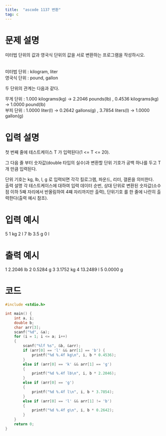 ```yaml
---
title:  "ascode 1137 변환"
tag: c 
---
```


# 문제 설명
미터법 단위의 값과 영국식 단위의 값을 서로 변환하는 프로그램을 작성하시오.<br>
<br>
<br>
미터법 단위 : kilogram, liter<br>
영국식 단위 : pound, gallon<br>


두 단위의 관계는 다음과 같다.<br>

무게 단위 : 1.000 kilograms(kg) -> 2.2046 pounds(lb) , 0.4536 kilograms(kg) -> 1.0000 pound(lb)<br>
부피 단위 : 1.0000 liter(l) -> 0.2642 gallons(g) , 3.7854 liters(l) -> 1.0000 gallon(g)

# 입력 설명
첫 번째 줄에 테스트케이스 T 가 입력된다(1 <= T <= 20).<br>


그 다음 줄 부터 숫자값(double 타입의 실수)과 변환할 단위 기호가 공백 하나를 두고 T 개 만큼 입력된다.<br>


단위 기호는 kg, lb, l, g 로 입력되면 각각 킬로그램, 파운드, 리터, 갤론을 의미한다.<br>
출력 설명
각 테스트케이스에 대하여 입력 데이터 순번, 상대 단위로 변환된 숫자값(소수점 이하 5째 자리에서 반올림하여 4쨰 자리까지만 출력), 단위기호 를 한 줄에 나란히 출력한다(출력 예시 참조).
# 입력 예시
5
1 kg
2 l
7 lb
3.5 g
0 l 
# 출력 예시
1 2.2046 lb
2 0.5284 g
3 3.1752 kg
4 13.2489 l
5 0.0000 g

# 코드

```c
#include <stdio.h> 

int main() {
	int a, i;
	double b;
    char arr[3];
	scanf("%d", &a);
	for (i = 1; i <= a; i++)
	{
		scanf("%lf %s", &b, &arr);
		if (arr[0] == 'l' && arr[1] == 'b') {
			printf("%d %.4f kg\n", i, b * 0.4536);
		}
		else if (arr[0] == 'k' && arr[1] == 'g')
		{
			printf("%d %.4f lb\n", i, b * 2.2046);
		}
		else if (arr[0] == 'g')
		{
			printf("%d %.4f l\n", i, b * 3.7854);
		}
		else if (arr[0] == 'l' && arr[1] != 'b')
		{
			printf("%d %.4f g\n", i, b * 0.2642);
		}
	}
	return 0;
}
```